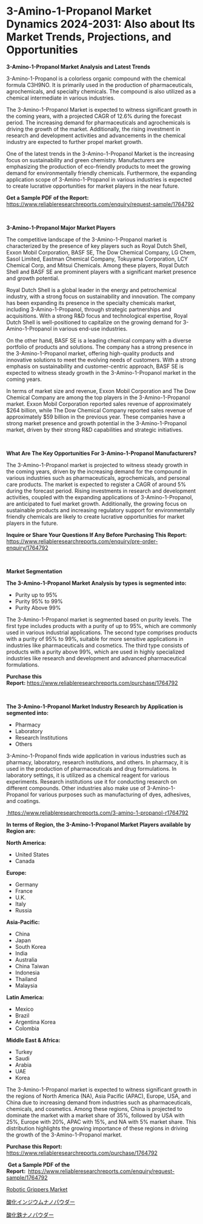 <p><h1>3-Amino-1-Propanol Market Dynamics 2024-2031: Also about Its Market Trends, Projections, and Opportunities</h1></p><p><strong>3-Amino-1-Propanol Market Analysis and Latest Trends</strong></p>
<p><p>3-Amino-1-Propanol is a colorless organic compound with the chemical formula C3H9NO. It is primarily used in the production of pharmaceuticals, agrochemicals, and specialty chemicals. The compound is also utilized as a chemical intermediate in various industries.</p><p>The 3-Amino-1-Propanol Market is expected to witness significant growth in the coming years, with a projected CAGR of 12.6% during the forecast period. The increasing demand for pharmaceuticals and agrochemicals is driving the growth of the market. Additionally, the rising investment in research and development activities and advancements in the chemical industry are expected to further propel market growth.</p><p>One of the latest trends in the 3-Amino-1-Propanol Market is the increasing focus on sustainability and green chemistry. Manufacturers are emphasizing the production of eco-friendly products to meet the growing demand for environmentally friendly chemicals. Furthermore, the expanding application scope of 3-Amino-1-Propanol in various industries is expected to create lucrative opportunities for market players in the near future.</p></p>
<p><strong>Get a Sample PDF of the Report:&nbsp;</strong> <a href="https://www.reliableresearchreports.com/enquiry/request-sample/1764792">https://www.reliableresearchreports.com/enquiry/request-sample/1764792</a></p>
<p>&nbsp;</p>
<p><strong>3-Amino-1-Propanol Major Market Players</strong></p>
<p><p>The competitive landscape of the 3-Amino-1-Propanol market is characterized by the presence of key players such as Royal Dutch Shell, Exxon Mobil Corporation, BASF SE, The Dow Chemical Company, LG Chem, Sasol Limited, Eastman Chemical Company, Tokuyama Corporation, LCY Chemical Corp, and Mitsui Chemicals. Among these players, Royal Dutch Shell and BASF SE are prominent players with a significant market presence and growth potential.</p><p>Royal Dutch Shell is a global leader in the energy and petrochemical industry, with a strong focus on sustainability and innovation. The company has been expanding its presence in the specialty chemicals market, including 3-Amino-1-Propanol, through strategic partnerships and acquisitions. With a strong R&D focus and technological expertise, Royal Dutch Shell is well-positioned to capitalize on the growing demand for 3-Amino-1-Propanol in various end-use industries.</p><p>On the other hand, BASF SE is a leading chemical company with a diverse portfolio of products and solutions. The company has a strong presence in the 3-Amino-1-Propanol market, offering high-quality products and innovative solutions to meet the evolving needs of customers. With a strong emphasis on sustainability and customer-centric approach, BASF SE is expected to witness steady growth in the 3-Amino-1-Propanol market in the coming years.</p><p>In terms of market size and revenue, Exxon Mobil Corporation and The Dow Chemical Company are among the top players in the 3-Amino-1-Propanol market. Exxon Mobil Corporation reported sales revenue of approximately $264 billion, while The Dow Chemical Company reported sales revenue of approximately $59 billion in the previous year. These companies have a strong market presence and growth potential in the 3-Amino-1-Propanol market, driven by their strong R&D capabilities and strategic initiatives.</p></p>
<p>&nbsp;</p>
<p><strong>What Are The Key Opportunities For 3-Amino-1-Propanol Manufacturers?</strong></p>
<p><p>The 3-Amino-1-Propanol market is projected to witness steady growth in the coming years, driven by the increasing demand for the compound in various industries such as pharmaceuticals, agrochemicals, and personal care products. The market is expected to register a CAGR of around 5% during the forecast period. Rising investments in research and development activities, coupled with the expanding applications of 3-Amino-1-Propanol, are anticipated to fuel market growth. Additionally, the growing focus on sustainable products and increasing regulatory support for environmentally friendly chemicals are likely to create lucrative opportunities for market players in the future.</p></p>
<p><strong>Inquire or Share Your Questions If Any Before Purchasing This Report:</strong> <a href="https://www.reliableresearchreports.com/enquiry/pre-order-enquiry/1764792">https://www.reliableresearchreports.com/enquiry/pre-order-enquiry/1764792</a></p>
<p>&nbsp;</p>
<p><strong>Market Segmentation</strong></p>
<p><strong>The 3-Amino-1-Propanol Market Analysis by types is segmented into:</strong></p>
<p><ul><li>Purity up to 95%</li><li>Purity 95% to 99%</li><li>Purity Above 99%</li></ul></p>
<p><p>The 3-Amino-1-Propanol market is segmented based on purity levels. The first type includes products with a purity of up to 95%, which are commonly used in various industrial applications. The second type comprises products with a purity of 95% to 99%, suitable for more sensitive applications in industries like pharmaceuticals and cosmetics. The third type consists of products with a purity above 99%, which are used in highly specialized industries like research and development and advanced pharmaceutical formulations.</p></p>
<p><strong>Purchase this Report:&nbsp;</strong><a href="https://www.reliableresearchreports.com/purchase/1764792">https://www.reliableresearchreports.com/purchase/1764792</a></p>
<p>&nbsp;</p>
<p><strong>The 3-Amino-1-Propanol Market Industry Research by Application is segmented into:</strong></p>
<p><ul><li>Pharmacy</li><li>Laboratory</li><li>Research Institutions</li><li>Others</li></ul></p>
<p><p>3-Amino-1-Propanol finds wide application in various industries such as pharmacy, laboratory, research institutions, and others. In pharmacy, it is used in the production of pharmaceuticals and drug formulations. In laboratory settings, it is utilized as a chemical reagent for various experiments. Research institutions use it for conducting research on different compounds. Other industries also make use of 3-Amino-1-Propanol for various purposes such as manufacturing of dyes, adhesives, and coatings.</p></p>
<p><a href="https://www.reliableresearchreports.com/3-amino-1-propanol-r1764792">&nbsp;https://www.reliableresearchreports.com/3-amino-1-propanol-r1764792</a></p>
<p><strong>In terms of Region, the 3-Amino-1-Propanol Market Players available by Region are:</strong></p>
<p>
    <p> <strong> North America: </strong>
        <ul>
            <li>United States</li>
            <li>Canada</li>
        </ul>
        </p> 
    <p> <strong> Europe: </strong>
        <ul>
            <li>Germany</li>
            <li>France</li>
            <li>U.K.</li>
            <li>Italy</li>
            <li>Russia</li>
        </ul>
        </p> 
    <p> <strong> Asia-Pacific: </strong>
        <ul>
            <li>China</li>
            <li>Japan</li>
            <li>South Korea</li>
            <li>India</li>
            <li>Australia</li>
            <li>China Taiwan</li>
            <li>Indonesia</li>
            <li>Thailand</li>
            <li>Malaysia</li>
        </ul>
        </p> 
    <p> <strong> Latin America: </strong>
        <ul>
            <li>Mexico</li>
            <li>Brazil</li>
            <li>Argentina Korea</li>
            <li>Colombia</li>
        </ul>
        </p> 
    <p> <strong> Middle East & Africa: </strong>
        <ul>
            <li>Turkey</li>
            <li>Saudi</li>
            <li>Arabia</li>
            <li>UAE</li>
            <li>Korea</li>
        </ul>
    </p>
    </p>
<p><p>The 3-Amino-1-Propanol market is expected to witness significant growth in the regions of North America (NA), Asia Pacific (APAC), Europe, USA, and China due to increasing demand from industries such as pharmaceuticals, chemicals, and cosmetics. Among these regions, China is projected to dominate the market with a market share of 35%, followed by USA with 25%, Europe with 20%, APAC with 15%, and NA with 5% market share. This distribution highlights the growing importance of these regions in driving the growth of the 3-Amino-1-Propanol market.</p></p>
<p><strong>Purchase this Report: </strong><a href="https://www.reliableresearchreports.com/purchase/1764792">https://www.reliableresearchreports.com/purchase/1764792</a></p>
<p>&nbsp;<strong>Get a Sample PDF of the Report:&nbsp;&nbsp;</strong><a href="https://www.reliableresearchreports.com/enquiry/request-sample/1764792">https://www.reliableresearchreports.com/enquiry/request-sample/1764792</a></p>
<p><strong></strong></p>
<p><p><a href="https://view.publitas.com/reportprime-1/robotic-grippers-market-research-report-includes-analysis-on-market-size-share-and-growth-rate-at-14-7-cagr-forecasted-from-2024-to-2031/">Robotic Grippers Market</a></p><p><a href="https://github.com/ycmtqqhvk3273/Market-Research-Report-List-2/blob/main/8003805137348.md">酸化インジウムナノパウダー</a></p><p><a href="https://github.com/FredaJerde/Market-Research-Report-List-1/blob/main/3157797137347.md">酸化鉄ナノパウダー</a></p></p>